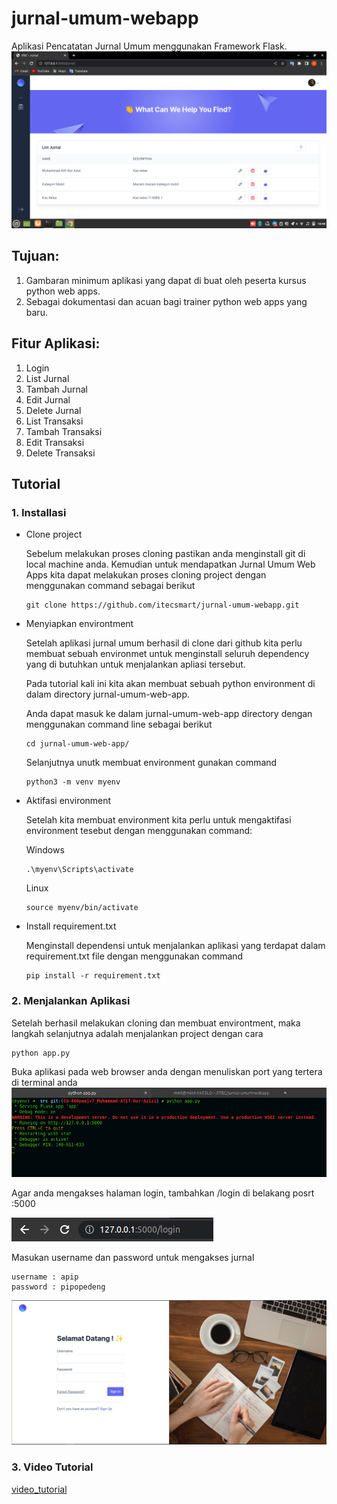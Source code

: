 # jurnal-umum-webapp
Aplikasi Pencatatan Jurnal Umum menggunakan Framework Flask.
![login](/src/static/image/jurnal.png)

## Tujuan:
1. Gambaran minimum aplikasi yang dapat di buat oleh peserta kursus python web apps.
2. Sebagai dokumentasi dan acuan bagi trainer python web apps yang baru.


## Fitur Aplikasi:
1. Login
2. List Jurnal
3. Tambah Jurnal
4. Edit Jurnal
5. Delete Jurnal  
6. List Transaksi
7. Tambah Transaksi
8. Edit Transaksi
9. Delete Transaksi

## Tutorial
### 1. Installasi
   - Clone project
    
      Sebelum melakukan proses cloning pastikan anda menginstall git di local machine anda. Kemudian untuk mendapatkan Jurnal Umum Web Apps kita dapat melakukan proses cloning project dengan menggunakan command sebagai berikut 
      ```
      git clone https://github.com/itecsmart/jurnal-umum-webapp.git
      ```
   - Menyiapkan environtment

      Setelah aplikasi jurnal umum berhasil di clone dari github kita perlu membuat sebuah environmet untuk menginstall seluruh dependency yang di butuhkan untuk menjalankan apliasi tersebut.
      
      Pada tutorial kali ini kita akan membuat sebuah python environment di dalam directory jurnal-umum-web-app.

      Anda dapat masuk ke dalam jurnal-umum-web-app directory dengan menggunakan command line sebagai berikut

        ```
        cd jurnal-umum-web-app/
        ```
      Selanjutnya unutk membuat environment gunakan command 

      ```
      python3 -m venv myenv 
      ```

  - Aktifasi environment
   
    Setelah kita membuat environment kita perlu untuk mengaktifasi environment tesebut dengan menggunakan command:
      
      Windows
      ```
      .\myenv\Scripts\activate
      ```
      
      Linux

      ```
      source myenv/bin/activate
      ```
   - Install requirement.txt
    
      Menginstall dependensi untuk menjalankan aplikasi yang terdapat dalam requirement.txt file dengan menggunakan command
      ```
      pip install -r requirement.txt
      ``` 
### 2. Menjalankan Aplikasi
   
   Setelah berhasil melakukan cloning dan membuat environtment, maka langkah selanjutnya adalah menjalankan project dengan cara
   ```
   python app.py
   ```
   
   Buka aplikasi pada web browser anda dengan menuliskan port yang tertera di terminal anda
   ![run](/src/static/image/run.png)

   Agar anda mengakses halaman login, tambahkan /login di belakang posrt :5000

   ![login_url](/src/static/image/login_url.png)

   Masukan username dan password untuk mengakses jurnal

   ```
   username : apip
   password : pipopedeng
   ```
   ![login](/src/static/image/login.png)
### 3. Video Tutorial
   
   [video_tutorial](https://www.youtube.com/watch?v=WBhNVDtNuHA&t=185s)